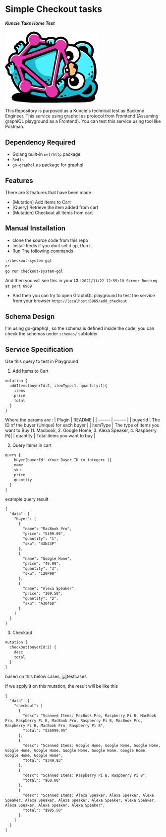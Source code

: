# Simple Checkout tasks
#### _Kuncie Take Home Test_

[![GraphQL|GQL](https://github.com/graph-gophers/graphql-go/raw/master/docs/img/logo.png)](https://github.com/graph-gophers/graphql-go)

This Repository is purposed as a Kuncie's technical test as Backend Engineer. This service using graphql as protocol from Fromtend (Assuming graphiQL playground as a Frontend). You can test this service using tool like Postman. 

## Dependency Required
- Golang built-in `net/http` package
- `Redis`
- `go-graphql` as package for graphql

## Features
There are 3 features that have been made :
- [Mutation] Add Items to Cart
- [Query] Retrieve the item added from cart
- [Mutation] Checkout all Items from cart

## Manual Installation
- clone the source code from this repo
- Install Redis if you dont set it up, Run it
- Run The following commands

 ```sh
./checkout-system-gql
or 
go run checkout-system-gql
 ``` 
And then you will see this in your CLI
`2021/11/22 12:59:10 Server Running at port 6969`
- And then you can try to open GraphiQL playground to test the service from your browser
  `http://localhost:6969/add_checkout`

## Schema Design
I'm using go-graphql , so the schema is defined inside the code, you can check the schemas under `schemas/` subfolder

## Service Specification
Use this query to test in Playground
1. Add Items to Cart
```
mutation {
  addItems(buyerId:2, itemType:1, quantity:1){
    items
    price
    total
  }
}
```
Where the params are :
| Plugin | README |
| ------ | ------ |
| buyerId | The ID of the buyer (Unique) for each buyer |
| itemType | The type of items you want to Buy (1. Macbook, 2. Google Home, 3. Alexa Speaker, 4. Raspberry Pi)|
| quantity | Total items you want to buy |

2. Query items in cart
```
query {
	buyer(buyerId: <Your Buyer ID in integer> ){
    name
    sku
    price
    quantity
  }  
}
```

example query result 
```
{
  "data": {
    "buyer": [
      {
        "name": "MacBook Pro",
        "price": "5399.99",
        "quantity": "1",
        "sku": "43N23P"
      },
      {
        "name": "Google Home",
        "price": "49.99",
        "quantity": "3",
        "sku": "120P90"
      },
      {
        "name": "Alexa Speaker",
        "price": "109.50",
        "quantity": "2",
        "sku": "A304SD"
      }
    ]
  }
}
```

3. Checkout
```
mutation {
  checkout(buyerId:2) {
    desc
    total
  }
}
```
based on this below cases, 
![testcases](https://i.postimg.cc/3WQwXZQH/Screen-Shot-2021-11-22-at-16-41-54.png)

if we apply it on this mutation, the result will be like this 
```
{
  "data": {
    "checkout": [
      {
        "desc": "Scanned Items: MacBook Pro, Raspberry Pi B, MacBook Pro, Raspberry Pi B, MacBook Pro, Raspberry Pi B, MacBook Pro, Raspberry Pi B, MacBook Pro, Raspberry Pi B",
        "total": "$26999.95"
      },
      {
        "desc": "Scanned Items: Google Home, Google Home, Google Home, Google Home, Google Home, Google Home, Google Home, Google Home, Google Home, Google Home",
        "total": "$349.93"
      },
      {
        "desc": "Scanned Items: Raspberry Pi B, Raspberry Pi B",
        "total": "$60.00"
      },
      {
        "desc": "Scanned Items: Alexa Speaker, Alexa Speaker, Alexa Speaker, Alexa Speaker, Alexa Speaker, Alexa Speaker, Alexa Speaker, Alexa Speaker, Alexa Speaker, Alexa Speaker",
        "total": "$985.50"
      }
    ]
  }
}
```

